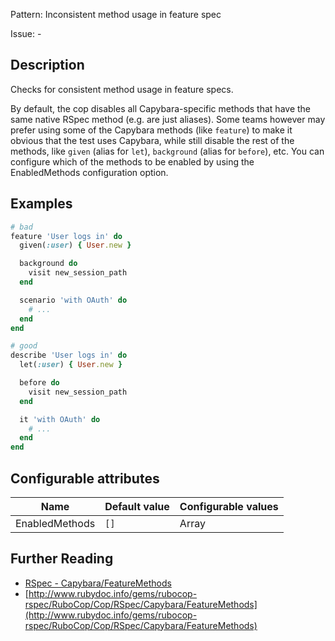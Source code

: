 Pattern: Inconsistent method usage in feature spec

Issue: -

## Description

Checks for consistent method usage in feature specs.

By default, the cop disables all Capybara-specific methods that have
the same native RSpec method (e.g. are just aliases). Some teams
however may prefer using some of the Capybara methods (like `feature`)
to make it obvious that the test uses Capybara, while still disable
the rest of the methods, like `given` (alias for `let`), `background`
(alias for `before`), etc. You can configure which of the methods to
be enabled by using the EnabledMethods configuration option.

## Examples

```ruby
# bad
feature 'User logs in' do
  given(:user) { User.new }

  background do
    visit new_session_path
  end

  scenario 'with OAuth' do
    # ...
  end
end

# good
describe 'User logs in' do
  let(:user) { User.new }

  before do
    visit new_session_path
  end

  it 'with OAuth' do
    # ...
  end
end
```

## Configurable attributes

Name | Default value | Configurable values
--- | --- | ---
EnabledMethods | `[]` | Array

## Further Reading

* [RSpec - Capybara/FeatureMethods](https://docs.rubocop.org/rubocop-rspec/cops_rspec_capybara.html#rspeccapybarafeaturemethods)
* [http://www.rubydoc.info/gems/rubocop-rspec/RuboCop/Cop/RSpec/Capybara/FeatureMethods](http://www.rubydoc.info/gems/rubocop-rspec/RuboCop/Cop/RSpec/Capybara/FeatureMethods)
